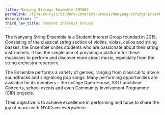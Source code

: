 ```yaml
---
title: Nanyang Strings Ensemble (NYSE)
permalink: /life-at-nyjc/Student-Interest-Groups/Nanyang-Strings-Ensemble-NYSE/
description: ""
third_nav_title: Student Interest Groups
---
```


The Nanyang String Ensemble is a Student Interest Group founded in 2015. Consisting of the classical string section of violins, violas, cellos and string basses, the Ensemble unites students who are passionate about their string instruments. It has the simple aim of providing a platform for these musicians to perform and discover more about music, especially from the string orchestra repertoire.

The Ensemble performs a variety of genres, ranging from classical to movie soundtracks and sing-along pop songs. Many performing opportunities are available for its members – the college Open House, SIG Lunchtime Concerts, school events and even Community Involvement Programme (CIP) projects.

Their objective is to achieve excellence in performing and hope to share the joy of music with NYJCians everywhere.